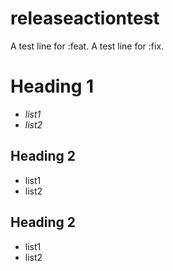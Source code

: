 # releaseactiontest

A test line for :feat.
A test line for :fix.

# Heading 1

- *list1*
- *list2*


## Heading 2

- list1
- list2

## Heading 2

- list1
- list2

